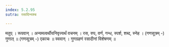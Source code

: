 ```yaml
---
index: 5.2.95
sutra: रसादिभ्यश्च

---
```

 मतुप् । रूपवान् । अन्यमत्वर्थीयनिवृत्त्यर्थं वचनम् । रस, रुप, वर्ण, गन्ध, स्पर्श, शब्द, स्नेह । (गणसूत्रम् -) गुणात् ॥ (गणसूत्रम् -) एकाचः ॥ स्ववान् । गुणग्रहणं रसादीनां विशेषणम् ॥